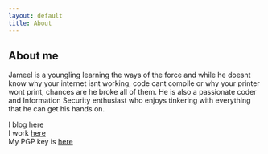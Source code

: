 ```yaml
---
layout: default
title: About
---
```


## About me
Jameel is a youngling learning the ways of the force 
and while he doesnt know why your internet isnt working, 
code cant compile or why your printer wont print, chances 
are he broke all of them. He is also a passionate coder and 
Information Security enthusiast who enjoys tinkering with 
everything that he can get his hands on.

I blog [here](http://runawaycoder.co.za)    
I work [here](http://chasesoftware.co.za/)    
My PGP key is [here](http://pgp.mit.edu:11371/pks/lookup?op=get&search=0x259E93FFE81A0DEF)
